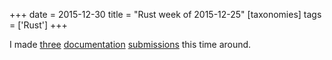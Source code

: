 +++
date = 2015-12-30
title = "Rust week of 2015-12-25"
[taxonomies]
tags = ['Rust']
+++

I made [three][] [documentation][] [submissions] this time around.

  [three]: https://github.com/rust-lang/rust/pull/30644
  [documentation]: https://github.com/rust-lang/rust/pull/30645
  [submissions]: https://github.com/rust-lang/rust/pull/30648
